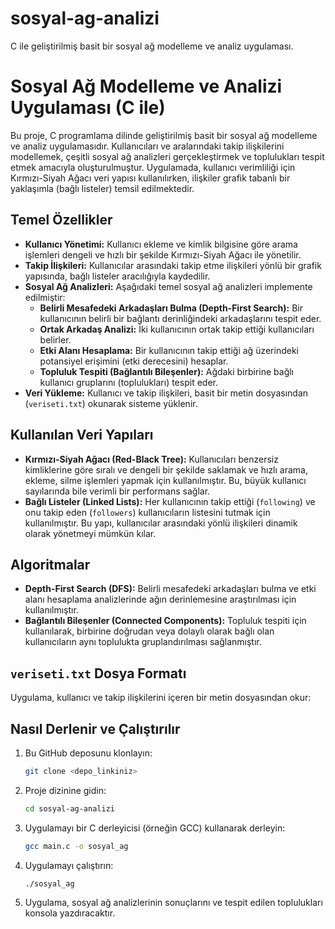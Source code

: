 # sosyal-ag-analizi
C ile geliştirilmiş basit bir sosyal ağ modelleme ve analiz uygulaması.

# Sosyal Ağ Modelleme ve Analizi Uygulaması (C ile)

Bu proje, C programlama dilinde geliştirilmiş basit bir sosyal ağ modelleme ve analiz uygulamasıdır. Kullanıcıları ve aralarındaki takip ilişkilerini modellemek, çeşitli sosyal ağ analizleri gerçekleştirmek ve toplulukları tespit etmek amacıyla oluşturulmuştur. Uygulamada, kullanıcı verimliliği için Kırmızı-Siyah Ağacı veri yapısı kullanılırken, ilişkiler grafik tabanlı bir yaklaşımla (bağlı listeler) temsil edilmektedir.

## Temel Özellikler

* **Kullanıcı Yönetimi:** Kullanıcı ekleme ve kimlik bilgisine göre arama işlemleri dengeli ve hızlı bir şekilde Kırmızı-Siyah Ağacı ile yönetilir.
* **Takip İlişkileri:** Kullanıcılar arasındaki takip etme ilişkileri yönlü bir grafik yapısında, bağlı listeler aracılığıyla kaydedilir.
* **Sosyal Ağ Analizleri:** Aşağıdaki temel sosyal ağ analizleri implemente edilmiştir:
    * **Belirli Mesafedeki Arkadaşları Bulma (Depth-First Search):** Bir kullanıcının belirli bir bağlantı derinliğindeki arkadaşlarını tespit eder.
    * **Ortak Arkadaş Analizi:** İki kullanıcının ortak takip ettiği kullanıcıları belirler.
    * **Etki Alanı Hesaplama:** Bir kullanıcının takip ettiği ağ üzerindeki potansiyel erişimini (etki derecesini) hesaplar.
    * **Topluluk Tespiti (Bağlantılı Bileşenler):** Ağdaki birbirine bağlı kullanıcı gruplarını (toplulukları) tespit eder.
* **Veri Yükleme:** Kullanıcı ve takip ilişkileri, basit bir metin dosyasından (`veriseti.txt`) okunarak sisteme yüklenir.

## Kullanılan Veri Yapıları

* **Kırmızı-Siyah Ağacı (Red-Black Tree):** Kullanıcıları benzersiz kimliklerine göre sıralı ve dengeli bir şekilde saklamak ve hızlı arama, ekleme, silme işlemleri yapmak için kullanılmıştır. Bu, büyük kullanıcı sayılarında bile verimli bir performans sağlar.
* **Bağlı Listeler (Linked Lists):** Her kullanıcının takip ettiği (`following`) ve onu takip eden (`followers`) kullanıcıların listesini tutmak için kullanılmıştır. Bu yapı, kullanıcılar arasındaki yönlü ilişkileri dinamik olarak yönetmeyi mümkün kılar.

## Algoritmalar

* **Depth-First Search (DFS):** Belirli mesafedeki arkadaşları bulma ve etki alanı hesaplama analizlerinde ağın derinlemesine araştırılması için kullanılmıştır.
* **Bağlantılı Bileşenler (Connected Components):** Topluluk tespiti için kullanılarak, birbirine doğrudan veya dolaylı olarak bağlı olan kullanıcıların aynı toplulukta gruplandırılması sağlanmıştır.

## `veriseti.txt` Dosya Formatı

Uygulama, kullanıcı ve takip ilişkilerini  içeren bir metin dosyasından okur:

## Nasıl Derlenir ve Çalıştırılır

1.  Bu GitHub deposunu klonlayın:
    ```bash
    git clone <depo_linkiniz>
    ```
2.  Proje dizinine gidin:
    ```bash
    cd sosyal-ag-analizi
    ```
3.  Uygulamayı bir C derleyicisi (örneğin GCC) kullanarak derleyin:
    ```bash
    gcc main.c -o sosyal_ag
    ```
4.  Uygulamayı çalıştırın:
    ```bash
    ./sosyal_ag
    ```
5.  Uygulama, sosyal ağ analizlerinin sonuçlarını ve tespit edilen toplulukları konsola yazdıracaktır.
